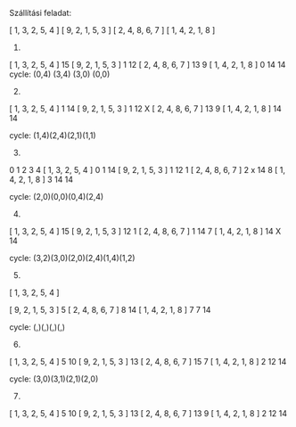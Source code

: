 
Szállítási feladat:

[ 1, 3, 2, 5, 4 ]
[ 9, 2, 1, 5, 3 ]
[ 2, 4, 8, 6, 7 ]
[ 1, 4, 2, 1, 8 ]


1)
[ 1, 3, 2, 5, 4 ]
  15
[ 9, 2, 1, 5, 3 ]
     1  12
[ 2, 4, 8, 6, 7 ]
     13        9
[ 1, 4, 2, 1, 8 ]
  0        14 14
cycle:  (0,4)  (3,4)  (3,0)  (0,0) 
  
2)  
[ 1, 3, 2, 5, 4 ]
  1           14
[ 9, 2, 1, 5, 3 ]
     1  12    X
[ 2, 4, 8, 6, 7 ]
     13       9
[ 1, 4, 2, 1, 8 ]
 14        14 
 
cycle: (1,4)(2,4)(2,1)(1,1)
 
 
3)
  0  1  2  3  4 
[ 1, 3, 2, 5, 4 ] 0
  1           14
[ 9, 2, 1, 5, 3 ] 1
        12    1
[ 2, 4, 8, 6, 7 ] 2
  x  14       8
[ 1, 4, 2, 1, 8 ] 3
  14       14
  
cycle: (2,0)(0,0)(0,4)(2,4)

4)
[ 1, 3, 2, 5, 4 ]
              15
[ 9, 2, 1, 5, 3 ]
        12    1
[ 2, 4, 8, 6, 7 ]
  1  14       7
[ 1, 4, 2, 1, 8 ]
  14    X  14

cycle: (3,2)(3,0)(2,0)(2,4)(1,4)(1,2)

5)
[ 1, 3, 2, 5, 4 ]

[ 9, 2, 1, 5, 3 ]
        5
[ 2, 4, 8, 6, 7 ]
  8  14
[ 1, 4, 2, 1, 8 ]
  7     7  14

cycle: (,)(,)(,)(,)

6)
[ 1, 3, 2, 5, 4 ]
     5        10
[ 9, 2, 1, 5, 3 ]
              13
[ 2, 4, 8, 6, 7 ]
 15  7
[ 1, 4, 2, 1, 8 ]
     2  12  14

cycle: (3,0)(3,1)(2,1)(2,0)


7)
[ 1, 3, 2, 5, 4 ]
     5        10
[ 9, 2, 1, 5, 3 ]
              13
[ 2, 4, 8, 6, 7 ]
 13  9
[ 1, 4, 2, 1, 8 ]
  2    12  14
 